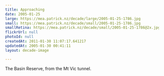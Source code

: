 ```yaml
---
title: Approaching
date: 2005-01-25
large: https://mea.patrick.nz/decade/large/2005-01-25-1786.jpg
small: https://mea.patrick.nz/decade/small/2005-01-25-1786.jpg
smallRetina: https://mea.patrick.nz/decade/small/2005-01-25-1786@2x.jpg
flickrUrl: null
photoId: null
createdAt: 2011-01-30 11:07:17.641217
updatedAt: 2005-01-30 00:41:11
layout: decade-image

---
```

The Basin Reserve, from the Mt Vic tunnel.
